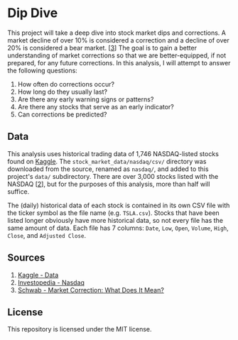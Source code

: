# Dip Dive

This project will take a deep dive into stock market dips and corrections. A market decline of over 10% is considered a correction and a decline of over 20% is considered a bear market. [[3](https://www.schwab.com/resource-center/insights/content/market-correction-what-does-it-mean)] The goal is to gain a better understanding of market corrections so that we are better-equipped, if not prepared, for any future corrections. In this analysis, I will attempt to answer the following questions:

1. How often do corrections occur?
2. How long do they usually last?
3. Are there any early warning signs or patterns?
4. Are there any stocks that serve as an early indicator?
5. Can corrections be predicted?

## Data

This analysis uses historical trading data of 1,746 NASDAQ-listed stocks found on [Kaggle](https://www.kaggle.com/paultimothymooney/stock-market-data). The `stock_market_data/nasdaq/csv/` directory was downloaded from the source, renamed as `nasdaq/`, and added to this project's `data/` subdirectory. There are over 3,000 stocks listed with the NASDAQ [[2](https://www.investopedia.com/terms/n/nasdaq.asp)], but for the purposes of this analysis, more than half will suffice.

The (daily) historical data of each stock is contained in its own CSV file with the ticker symbol as the file name (e.g. `TSLA.csv`). Stocks that have been listed longer obviously have more historical data, so not every file has the same amount of data. Each file has 7 columns: `Date`, `Low`, `Open`, `Volume`, `High`, `Close`, and `Adjusted Close`.

## Sources

1. [Kaggle - Data](https://www.kaggle.com/paultimothymooney/stock-market-data)
2. [Investopedia - Nasdaq](https://www.investopedia.com/terms/n/nasdaq.asp)
3. [Schwab - Market Correction: What Does It Mean?](https://www.schwab.com/resource-center/insights/content/market-correction-what-does-it-mean)

## License

This repository is licensed under the MIT license.